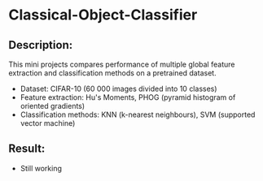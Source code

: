 # Classical-Object-Classifier
## Description:
This mini projects compares performance of multiple global feature extraction and classification methods on a pretrained dataset.
- Dataset: CIFAR-10 (60 000 images divided into 10 classes)
- Feature extraction: Hu's Moments, PHOG (pyramid histogram of oriented gradients)
- Classification methods: KNN (k-nearest neighbours), SVM (supported vector machine)
## Result:
- Still working
